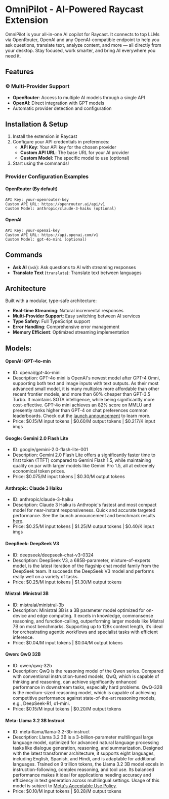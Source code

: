 # OmniPilot - AI-Powered Raycast Extension

OmniPilot is your all-in-one AI copilot for Raycast. It connects to top LLMs via OpenRouter, OpenAI and any OpenAI-compatible endpoint to help you ask questions, translate text, analyze content, and more — all directly from your desktop. Stay focused, work smarter, and bring AI everywhere you need it.

## Features

### ⚙️ Multi-Provider Support
- **OpenRouter**: Access to multiple AI models through a single API
- **OpenAI**: Direct integration with GPT models  
- Automatic provider detection and configuration

## Installation & Setup

1. Install the extension in Raycast
2. Configure your API credentials in preferences:
   - **API Key**: Your API key for the chosen provider
   - **Custom API URL**: The base URL for your AI provider  
   - **Custom Model**: The specific model to use (optional)
3. Start using the commands!

### Provider Configuration Examples

#### OpenRouter (By default)
```
API Key: your-openrouter-key
Custom API URL: https://openrouter.ai/api/v1
Custom Model: anthropic/claude-3-haiku (optional)
```

#### OpenAI
```
API Key: your-openai-key  
Custom API URL: https://api.openai.com/v1
Custom Model: gpt-4o-mini (optional)
```

## Commands

- **Ask AI** (`ask`): Ask questions to AI with streaming responses
- **Translate Text** (`translate`): Translate text between languages

## Architecture

Built with a modular, type-safe architecture:
- **Real-time Streaming**: Natural incremental responses
- **Multi-Provider Support**: Easy switching between AI services  
- **Type Safety**: Full TypeScript support
- **Error Handling**: Comprehensive error management
- **Memory Efficient**: Optimized streaming implementation


## Models:

#### OpenAI: GPT-4o-min
- ID: openai/gpt-4o-mini
- Description: GPT-4o mini is OpenAI's newest model after GPT-4 Omni, supporting both text and image inputs with text outputs.
    As their most advanced small model, it is many multiples more affordable than other recent frontier models, and more than 60% cheaper than GPT-3.5 Turbo. 
    It maintains SOTA intelligence, while being significantly more cost-effective.
    GPT-4o mini achieves an 82% score on MMLU and presently ranks higher than GPT-4 on chat preferences common leaderboards.
    Check out the [launch announcement](https://openai.com/index/gpt-4o-mini-advancing-cost-efficient-intelligence/) to learn more.
- Price: $0.15/M input tokens | $0.60/M output tokens | $0.217/K input imgs

#### Google: Gemini 2.0 Flash Lite
- ID: google/gemini-2.0-flash-lite-001
- Description: Gemini 2.0 Flash Lite offers a significantly faster time to first token (TTFT) compared to Gemini Flash 1.5, while maintaining quality on par with larger models like Gemini Pro 1.5, all at extremely economical token prices.
- Price: $0.075/M input tokens | $0.30/M output tokens

#### Anthropic: Claude 3 Haiku
- ID: anthropic/claude-3-haiku
- Description: Claude 3 Haiku is Anthropic's fastest and most compact model for near-instant responsiveness. Quick and accurate targeted performance. See the launch announcement and benchmark results [here](https://www.anthropic.com/news/claude-3-haiku).
- Price: $0.25/M input tokens | $1.25/M output tokens | $0.40/K input imgs

#### DeepSeek: DeepSeek V3
- ID: deepseek/deepseek-chat-v3-0324
- Description: DeepSeek V3, a 685B-parameter, mixture-of-experts model, is the latest iteration of the flagship chat model family from the DeepSeek team.
    It succeeds the DeepSeek V3 model and performs really well on a variety of tasks.
- Price: $0.25/M input tokens | $1.30/M output tokens

#### Mistral: Ministral 3B
- ID: mistralai/ministral-3b
- Description: Ministral 3B is a 3B parameter model optimized for on-device and edge computing.
    It excels in knowledge, commonsense reasoning, and function-calling, outperforming larger models like Mistral 7B on most benchmarks.
    Supporting up to 128k context length, it’s ideal for orchestrating agentic workflows and specialist tasks with efficient inference.
- Price: $0.04/M input tokens | $0.04/M output tokens

#### Qwen: QwQ 32B
- ID: qwen/qwq-32b
- Description: QwQ is the reasoning model of the Qwen series. Compared with conventional instruction-tuned models, QwQ, which is capable of thinking and reasoning, can achieve significantly enhanced performance in downstream tasks, especially hard problems.
    QwQ-32B is the medium-sized reasoning model, which is capable of achieving competitive performance against state-of-the-art reasoning models, e.g., DeepSeek-R1, o1-mini.
- Price: $0.15/M input tokens | $0.20/M output tokens

#### Meta: Llama 3.2 3B Instruct
- ID: meta-llama/llama-3.2-3b-instruct
- Description: Llama 3.2 3B is a 3-billion-parameter multilingual large language model, optimized for advanced natural language processing tasks like dialogue generation, reasoning, and summarization. Designed with the latest transformer architecture, it supports eight languages, including English, Spanish, and Hindi, and is adaptable for additional languages.
    Trained on 9 trillion tokens, the Llama 3.2 3B model excels in instruction-following, complex reasoning, and tool use.
    Its balanced performance makes it ideal for applications needing accuracy and efficiency in text generation across multilingual settings.
    Usage of this model is subject to [Meta's Acceptable Use Policy](https://llama.meta.com/llama3/use-policy/).
- Price: $0.10/M input tokens | $0.28/M output tokens